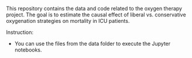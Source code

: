 This repository contains the data and code related to the oxygen therapy project. The goal is to estimate the causal effect of liberal vs. conservative oxygenation strategies on mortality in ICU patients.

Instruction:
- You can use the files from the data folder to execute the Jupyter notebooks.
